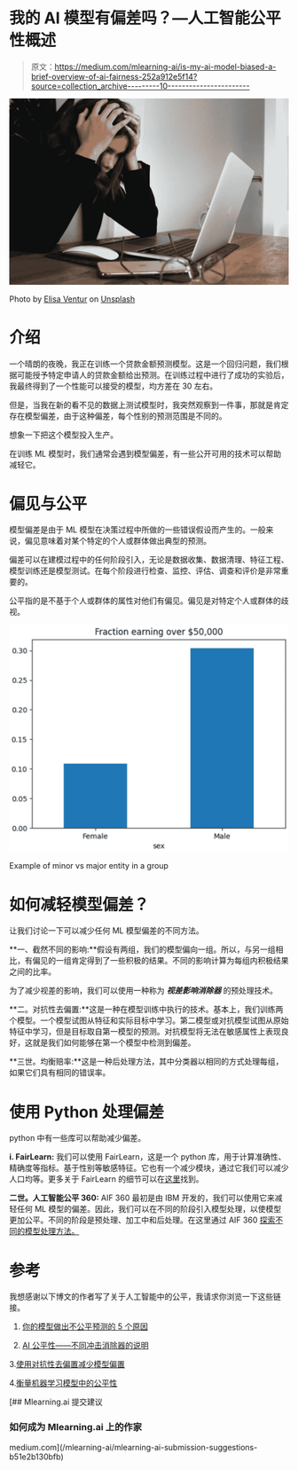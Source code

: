 # 我的 AI 模型有偏差吗？—人工智能公平性概述

> 原文：<https://medium.com/mlearning-ai/is-my-ai-model-biased-a-brief-overview-of-ai-fairness-252a912e5f14?source=collection_archive---------10----------------------->

![](img/6d511bad1588d9094ae5b043fe334bc2.png)

Photo by [Elisa Ventur](https://unsplash.com/@elisa_ventur?utm_source=unsplash&utm_medium=referral&utm_content=creditCopyText) on [Unsplash](https://unsplash.com/s/photos/frustrated?utm_source=unsplash&utm_medium=referral&utm_content=creditCopyText)

# 介绍

一个晴朗的夜晚，我正在训练一个贷款金额预测模型。这是一个回归问题，我们根据可能授予特定申请人的贷款金额给出预测。在训练过程中进行了成功的实验后，我最终得到了一个性能可以接受的模型，均方差在 30 左右。

但是，当我在新的看不见的数据上测试模型时，我突然观察到一件事，那就是肯定存在模型偏差，由于这种偏差，每个性别的预测范围是不同的。

想象一下把这个模型投入生产。

在训练 ML 模型时，我们通常会遇到模型偏差，有一些公开可用的技术可以帮助减轻它。

# 偏见与公平

模型偏差是由于 ML 模型在决策过程中所做的一些错误假设而产生的。一般来说，偏见意味着对某个特定的个人或群体做出典型的预测。

偏差可以在建模过程中的任何阶段引入，无论是数据收集、数据清理、特征工程、模型训练还是模型测试。在每个阶段进行检查、监控、评估、调查和评价是非常重要的。

公平指的是不基于个人或群体的属性对他们有偏见。偏见是对特定个人或群体的歧视。

![](img/dc77410b1a970fff3af3bd32f8689989.png)

Example of minor vs major entity in a group

# 如何减轻模型偏差？

让我们讨论一下可以减少任何 ML 模型偏差的不同方法。

**一、截然不同的影响:**假设有两组，我们的模型偏向一组。所以，与另一组相比，有偏见的一组肯定得到了一些积极的结果。不同的影响计算为每组内积极结果之间的比率。

为了减少视差的影响，我们可以使用一种称为 ***视差影响消除器*** 的预处理技术。

**二。对抗性去偏置:**这是一种在模型训练中执行的技术。基本上，我们训练两个模型。一个模型试图从特征和实际目标中学习。第二模型或对抗模型试图从原始特征中学习，但是目标取自第一模型的预测。对抗模型将无法在敏感属性上表现良好，这就是我们如何能够在第一个模型中检测到偏差。

**三世。均衡赔率:**这是一种后处理方法，其中分类器以相同的方式处理每组，如果它们具有相同的错误率。

# 使用 Python 处理偏差

python 中有一些库可以帮助减少偏差。

**i. FairLearn:** 我们可以使用 FairLearn，这是一个 python 库，用于计算准确性、精确度等指标。基于性别等敏感特征。它也有一个减少模块，通过它我们可以减少人口均等。更多关于 FairLearn 的细节可以在[这里](https://fairlearn.org/v0.7.0/quickstart.html)找到。

**二世。人工智能公平 360:** AIF 360 最初是由 IBM 开发的，我们可以使用它来减轻任何 ML 模型的偏差。因此，我们可以在不同的阶段引入模型处理，以使模型更加公平。不同的阶段是预处理、加工中和后处理。在这里通过 AIF 360 [探索不同的模型处理方法。](https://aif360.readthedocs.io/en/stable/modules/algorithms.html#id12)

# 参考

我想感谢以下博文的作者写了关于人工智能中的公平，我请求你浏览一下这些链接。

1.  [你的模型做出不公平预测的 5 个原因](https://towardsdatascience.com/algorithm-fairness-sources-of-bias-7082e5b78a2c)

2. [AI 公平性——不同冲击消除器的说明](https://towardsdatascience.com/ai-fairness-explanation-of-disparate-impact-remover-ce0da59451f1)

3.[使用对抗性去偏置减少模型偏置](https://towardsdatascience.com/reducing-bias-from-models-built-on-the-adult-dataset-using-adversarial-debiasing-330f2ef3a3b4)

4.[衡量机器学习模型中的公平性](/data-from-the-trenches/measuring-fairness-in-machine-learning-models-2be070fab712)

[](/mlearning-ai/mlearning-ai-submission-suggestions-b51e2b130bfb) [## Mlearning.ai 提交建议

### 如何成为 Mlearning.ai 上的作家

medium.com](/mlearning-ai/mlearning-ai-submission-suggestions-b51e2b130bfb)